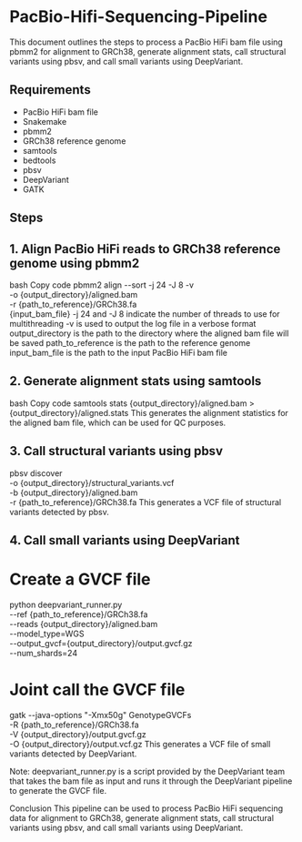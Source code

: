 # PacBio-Hifi-Sequencing-Pipeline
This document outlines the steps to process a PacBio HiFi bam file using pbmm2 for alignment to GRCh38, generate alignment stats, call structural variants using pbsv, and call small variants using DeepVariant.

## Requirements
* PacBio HiFi bam file
* Snakemake
* pbmm2
* GRCh38 reference genome
* samtools
* bedtools
* pbsv
* DeepVariant
* GATK
## Steps
## 1. Align PacBio HiFi reads to GRCh38 reference genome using pbmm2
bash
Copy code
pbmm2 align --sort -j 24 -J 8 -v \
-o {output_directory}/aligned.bam \
-r {path_to_reference}/GRCh38.fa \
{input_bam_file}
-j 24 and -J 8 indicate the number of threads to use for multithreading
-v is used to output the log file in a verbose format
output_directory is the path to the directory where the aligned bam file will be saved
path_to_reference is the path to the reference genome
input_bam_file is the path to the input PacBio HiFi bam file
## 2. Generate alignment stats using samtools
bash
Copy code
samtools stats {output_directory}/aligned.bam > {output_directory}/aligned.stats
This generates the alignment statistics for the aligned bam file, which can be used for QC purposes.

## 3. Call structural variants using pbsv

pbsv discover \
-o {output_directory}/structural_variants.vcf \
-b {output_directory}/aligned.bam \
-r {path_to_reference}/GRCh38.fa
This generates a VCF file of structural variants detected by pbsv.

## 4. Call small variants using DeepVariant

# Create a GVCF file
python deepvariant_runner.py \
--ref {path_to_reference}/GRCh38.fa \
--reads {output_directory}/aligned.bam \
--model_type=WGS \
--output_gvcf={output_directory}/output.gvcf.gz \
--num_shards=24

# Joint call the GVCF file
gatk --java-options "-Xmx50g" GenotypeGVCFs \
-R {path_to_reference}/GRCh38.fa \
-V {output_directory}/output.gvcf.gz \
-O {output_directory}/output.vcf.gz
This generates a VCF file of small variants detected by DeepVariant.

Note: deepvariant_runner.py is a script provided by the DeepVariant team that takes the bam file as input and runs it through the DeepVariant pipeline to generate the GVCF file.

Conclusion
This pipeline can be used to process PacBio HiFi sequencing data for alignment to GRCh38, generate alignment stats, call structural variants using pbsv, and call small variants using DeepVariant.

